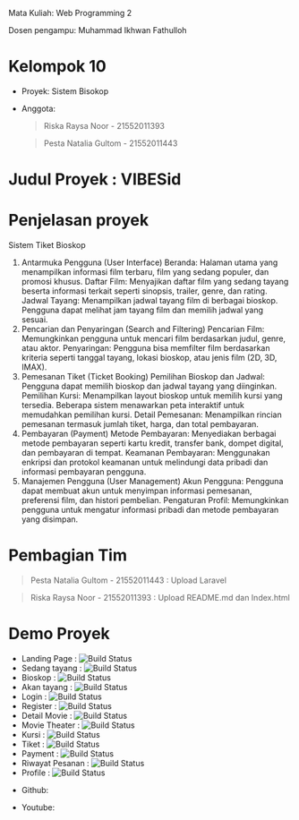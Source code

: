 Mata Kuliah: Web Programming 2


Dosen pengampu: Muhammad Ikhwan Fathulloh


# Kelompok 10
- Proyek: Sistem Bisokop
- Anggota:
  > Riska Raysa Noor - 21552011393
  
  > Pesta Natalia Gultom - 21552011443

# Judul Proyek : VIBESid

# Penjelasan proyek
Sistem Tiket Bioskop
1.  Antarmuka Pengguna (User Interface)
    Beranda: Halaman utama yang menampilkan informasi film terbaru, film yang sedang populer, dan promosi khusus.
    Daftar Film: Menyajikan daftar film yang sedang tayang beserta informasi terkait seperti sinopsis, trailer, genre, dan rating.
    Jadwal Tayang: Menampilkan jadwal tayang film di berbagai bioskop. Pengguna dapat melihat jam tayang film dan memilih jadwal yang sesuai.
2. Pencarian dan Penyaringan (Search and Filtering)
    Pencarian Film: Memungkinkan pengguna untuk mencari film berdasarkan judul, genre, atau aktor.
    Penyaringan: Pengguna bisa memfilter film berdasarkan kriteria seperti tanggal tayang, lokasi bioskop, atau jenis film (2D, 3D, IMAX).
3. Pemesanan Tiket (Ticket Booking)
    Pemilihan Bioskop dan Jadwal: Pengguna dapat memilih bioskop dan jadwal tayang yang diinginkan.
    Pemilihan Kursi: Menampilkan layout bioskop untuk memilih kursi yang tersedia. Beberapa sistem menawarkan peta interaktif untuk memudahkan pemilihan kursi.
    Detail Pemesanan: Menampilkan rincian pemesanan termasuk jumlah tiket, harga, dan total pembayaran.
4. Pembayaran (Payment)
    Metode Pembayaran: Menyediakan berbagai metode pembayaran seperti kartu kredit, transfer bank, dompet digital, dan pembayaran di tempat.
    Keamanan Pembayaran: Menggunakan enkripsi dan protokol keamanan untuk melindungi data pribadi dan informasi pembayaran pengguna.
5. Manajemen Pengguna (User Management)
    Akun Pengguna: Pengguna dapat membuat akun untuk menyimpan informasi pemesanan, preferensi film, dan histori pembelian.
    Pengaturan Profil: Memungkinkan pengguna untuk mengatur informasi pribadi dan metode pembayaran yang disimpan.

# Pembagian Tim
> Pesta Natalia Gultom - 21552011443 : Upload Laravel

> Riska Raysa Noor - 21552011393 : Upload README.md dan Index.html

# Demo Proyek

<ul>
    <li>Landing Page : <img src="public/demo/landing.png" alt="Build Status"></li>
    <li>Sedang tayang : <img src="public/demo/now-play.png" alt="Build Status"></li>
    <li>Bioskop : <img src="public/demo/theater.png" alt="Build Status"></li>
    <li>Akan tayang : <img src="public/demo/upcoming.png" alt="Build Status"></li>
    <li>Login : <img src="public/demo/login.png" alt="Build Status"></li>
    <li>Register : <img src="public/demo/register.png" alt="Build Status"></li>
    <li>Detail Movie : <img src="public/demo/detail-movie.png" alt="Build Status"></li>
    <li>Movie Theater : <img src="public/demo/movie-theater.png" alt="Build Status"></li>
    <li>Kursi : <img src="public/demo/seat.png" alt="Build Status"></li>
    <li>Tiket : <img src="public/demo/ticket.png" alt="Build Status"></li>
    <li>Payment : <img src="public/demo/ticket-complete.png" alt="Build Status"></li>
    <li>Riwayat Pesanan : <img src="public/demo/history.png" alt="Build Status"></li>
    <li>Profile : <img src="public/demo/profile.png" alt="Build Status"></li>
</ul>

- Github:
  
- Youtube: 

